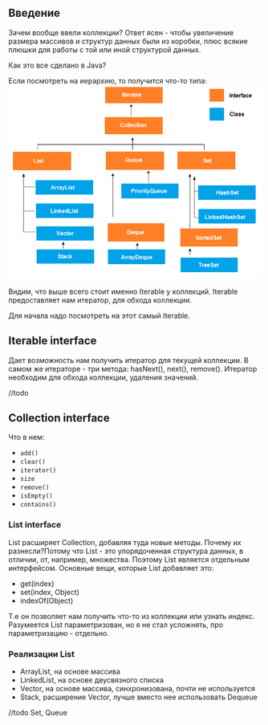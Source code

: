 ## Введение
Зачем вообще ввели коллекции? Ответ ясен - чтобы увеличение размера массивов и структур данных были из коробки, плюс всякие плюшки для работы с той или иной структурой данных.

Как это все сделано в Java?

Если посмотреть на иерархию, то получится что-то типа:
![](../images/collections.png)

Видим, что выше всего стоит именно Iterable у коллекций.
Iterable предоставляет нам итератор, для обхода коллекции.

Для начала надо посмотреть на этот самый Iterable.
## Iterable interface

Дает возможность нам получить итератор для текущей коллекции.
В самом же итераторе - три метода: hasNext(), next(), remove().
Итератор необходим для обхода коллекции, удаления значений.

//todo
## Collection interface
Что в нем:

* `add()`
* `clear()`
* `iterator()`
* `size`
* `remove()`
* `isEmpty()`
* `contains()`

### List interface
List расширяет Collection, добавляя туда новые методы. Почему их разнесли?Потому что List - это упорядоченная структура данных, в отличии, от, например, множества.
Поэтому List является отдельным интерфейсом.
Основные вещи, которые List добавляет это:
* get(index)
* set(index, Object)
* indexOf(Object)

Т.е он позволяет нам получить что-то из коллекции или узнать индекс.
Разумеется List параметризован, но я не стал усложнять, про параметризацию - отдельно.

### Реализации List
* ArrayList, на основе массива
* LinkedList, на основе двусвязного списка
* Vector, на основе массива, синхронизована, почти не используется
* Stack, расширение Vector, лучше вместо нее использовать Dequeue

//todo Set, Queue
